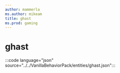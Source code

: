 ```yaml
---
author: mammerla
ms.author: mikeam
title: ghast
ms.prod: gaming
---
```


# ghast

:::code language="json" source="../../VanillaBehaviorPack/entities/ghast.json":::
